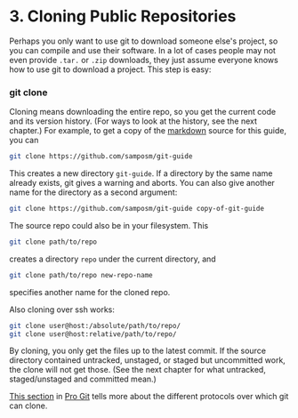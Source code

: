 ﻿# 3. Cloning Public Repositories

Perhaps you only want to use git to download someone else's project, so you can 
compile and use their software. In a lot of cases people may not even provide 
`.tar.` or `.zip` downloads, they just assume everyone knows how to use git to 
download a project. This step is easy:

### git clone

Cloning means downloading the entire repo, so you get the current code and its 
version history. (For ways to look at the history, see the next chapter.) For 
example, to get a copy of the [markdown][1] source for this guide, you can

[1]: https://help.github.com/articles/markdown-basics/

```sh
git clone https://github.com/samposm/git-guide
```

This creates a new directory `git-guide`. If a directory by the same name 
already exists, git gives a warning and aborts. You can also give another name 
for the directory as a second argument:

```sh
git clone https://github.com/samposm/git-guide copy-of-git-guide
```

The source repo could also be in your filesystem. This

```sh
git clone path/to/repo
```

creates a directory `repo` under the current directory, and

```sh
git clone path/to/repo new-repo-name
```

specifies another name for the cloned repo.

Also cloning over ssh works:

```sh
git clone user@host:/absolute/path/to/repo/
git clone user@host:relative/path/to/repo/
```

By cloning, you only get the files up to the latest commit. If the source
directory contained untracked, unstaged, or staged but uncommitted work, the 
clone will not get those. (See the next chapter for what untracked, 
staged/unstaged and committed mean.)

[This section][2] in [Pro Git][3] tells more about the different protocols
over which git can clone.

[2]: https://git-scm.com/book/tr/v2/Git-on-the-Server-The-Protocols
[3]: https://git-scm.com/book/en/v2
